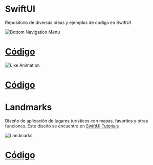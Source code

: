 # SwiftUI
Repositorio de diversas ideas y ejemplos de código en SwiftUI

![Bottom Navigation Menu](https://firebasestorage.googleapis.com/v0/b/matiasnnr-repository.appspot.com/o/Gifs%2Fbottomnavmenu.gif?alt=media&token=0195418b-6533-4042-9248-28cb66cd323b)

# [Código](https://github.com/matiasnnr/SwiftUI/tree/master/Dise%C3%B1os/BottomMenuBar)

![Like Animation](https://firebasestorage.googleapis.com/v0/b/matiasnnr-repository.appspot.com/o/Gifs%2Flike.gif?alt=media&token=e976518c-64b2-4c85-8ef1-078c216c5e5e)

# [Código](https://github.com/matiasnnr/SwiftUI/tree/master/Animaciones/Like)

# Landmarks
Diseño de aplicación de lugares turísticos con mapas, favoritos y otras funciones. Este diseño se encuentra en [SwiftUI Tutorials](https://developer.apple.com/tutorials/swiftui)

![Landmarks](https://firebasestorage.googleapis.com/v0/b/matiasnnr-repository.appspot.com/o/Landmark%2Flandmark1.png?alt=media&token=bb66eb56-9650-477b-8765-1de639fe3ad9)

# [Código](https://github.com/matiasnnr/SwiftUI/tree/master/Dise%C3%B1os/Landmarks)
